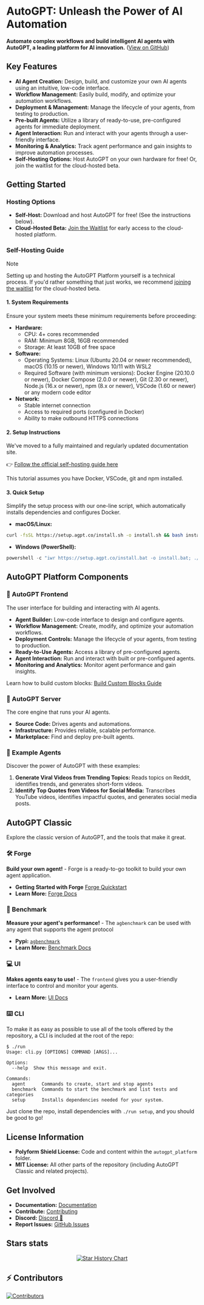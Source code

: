 # AutoGPT: Unleash the Power of AI Automation

**Automate complex workflows and build intelligent AI agents with AutoGPT, a leading platform for AI innovation.** ([View on GitHub](https://github.com/Significant-Gravitas/AutoGPT))

## Key Features

*   **AI Agent Creation:** Design, build, and customize your own AI agents using an intuitive, low-code interface.
*   **Workflow Management:** Easily build, modify, and optimize your automation workflows.
*   **Deployment & Management:** Manage the lifecycle of your agents, from testing to production.
*   **Pre-built Agents:** Utilize a library of ready-to-use, pre-configured agents for immediate deployment.
*   **Agent Interaction:** Run and interact with your agents through a user-friendly interface.
*   **Monitoring & Analytics:** Track agent performance and gain insights to improve automation processes.
*   **Self-Hosting Options:** Host AutoGPT on your own hardware for free! Or, join the waitlist for the cloud-hosted beta.

## Getting Started

### Hosting Options

*   **Self-Host:** Download and host AutoGPT for free! (See the instructions below).
*   **Cloud-Hosted Beta:** [Join the Waitlist](https://bit.ly/3ZDijAI) for early access to the cloud-hosted platform.

### Self-Hosting Guide

> [!NOTE]
> Setting up and hosting the AutoGPT Platform yourself is a technical process. If you'd rather something that just works, we recommend [joining the waitlist](https://bit.ly/3ZDijAI) for the cloud-hosted beta.

#### 1. System Requirements

Ensure your system meets these minimum requirements before proceeding:

*   **Hardware:**
    *   CPU: 4+ cores recommended
    *   RAM: Minimum 8GB, 16GB recommended
    *   Storage: At least 10GB of free space
*   **Software:**
    *   Operating Systems: Linux (Ubuntu 20.04 or newer recommended), macOS (10.15 or newer), Windows 10/11 with WSL2
    *   Required Software (with minimum versions): Docker Engine (20.10.0 or newer), Docker Compose (2.0.0 or newer), Git (2.30 or newer), Node.js (16.x or newer), npm (8.x or newer), VSCode (1.60 or newer) or any modern code editor
*   **Network:**
    *   Stable internet connection
    *   Access to required ports (configured in Docker)
    *   Ability to make outbound HTTPS connections

#### 2. Setup Instructions

We've moved to a fully maintained and regularly updated documentation site.

👉 [Follow the official self-hosting guide here](https://docs.agpt.co/platform/getting-started/)

This tutorial assumes you have Docker, VSCode, git and npm installed.

#### 3. Quick Setup

Simplify the setup process with our one-line script, which automatically installs dependencies and configures Docker.

*   **macOS/Linux:**

```bash
curl -fsSL https://setup.agpt.co/install.sh -o install.sh && bash install.sh
```

*   **Windows (PowerShell):**

```powershell
powershell -c "iwr https://setup.agpt.co/install.bat -o install.bat; ./install.bat"
```

## AutoGPT Platform Components

### 🧱 AutoGPT Frontend

The user interface for building and interacting with AI agents.

*   **Agent Builder:** Low-code interface to design and configure agents.
*   **Workflow Management:** Create, modify, and optimize your automation workflows.
*   **Deployment Controls:** Manage the lifecycle of your agents, from testing to production.
*   **Ready-to-Use Agents:** Access a library of pre-configured agents.
*   **Agent Interaction:** Run and interact with built or pre-configured agents.
*   **Monitoring and Analytics:** Monitor agent performance and gain insights.

Learn how to build custom blocks: [Build Custom Blocks Guide](https://docs.agpt.co/platform/new_blocks/)

### 💽 AutoGPT Server

The core engine that runs your AI agents.

*   **Source Code:** Drives agents and automations.
*   **Infrastructure:** Provides reliable, scalable performance.
*   **Marketplace:** Find and deploy pre-built agents.

### 🐙 Example Agents

Discover the power of AutoGPT with these examples:

1.  **Generate Viral Videos from Trending Topics:** Reads topics on Reddit, identifies trends, and generates short-form videos.
2.  **Identify Top Quotes from Videos for Social Media:** Transcribes YouTube videos, identifies impactful quotes, and generates social media posts.

## AutoGPT Classic

Explore the classic version of AutoGPT, and the tools that make it great.

### 🛠️ Forge

**Build your own agent!** - Forge is a ready-to-go toolkit to build your own agent application.

*   **Getting Started with Forge** [Forge Quickstart](https://github.com/Significant-Gravitas/AutoGPT/blob/master/classic/forge/tutorials/001_getting_started.md)
*   **Learn More:** [Forge Docs](https://github.com/Significant-Gravitas/AutoGPT/tree/master/classic/forge)

### 🎯 Benchmark

**Measure your agent's performance!** - The `agbenchmark` can be used with any agent that supports the agent protocol

*   **Pypi:** [`agbenchmark`](https://pypi.org/project/agbenchmark/)
*   **Learn More:** [Benchmark Docs](https://github.com/Significant-Gravitas/AutoGPT/tree/master/classic/benchmark)

### 💻 UI

**Makes agents easy to use!** - The `frontend` gives you a user-friendly interface to control and monitor your agents.

*   **Learn More:** [UI Docs](https://github.com/Significant-Gravitas/AutoGPT/tree/master/classic/frontend)

### ⌨️ CLI

To make it as easy as possible to use all of the tools offered by the repository, a CLI is included at the root of the repo:

```shell
$ ./run
Usage: cli.py [OPTIONS] COMMAND [ARGS]...

Options:
  --help  Show this message and exit.

Commands:
  agent      Commands to create, start and stop agents
  benchmark  Commands to start the benchmark and list tests and categories
  setup      Installs dependencies needed for your system.
```

Just clone the repo, install dependencies with `./run setup`, and you should be good to go!

## License Information

*   **Polyform Shield License:** Code and content within the `autogpt_platform` folder.
*   **MIT License:** All other parts of the repository (including AutoGPT Classic and related projects).

## Get Involved

*   **Documentation:** [Documentation](https://docs.agpt.co)
*   **Contribute:** [Contributing](CONTRIBUTING.md)
*   **Discord:** [Discord 💬](https://discord.gg/autogpt)
*   **Report Issues:** [GitHub Issues](https://github.com/Significant-Gravitas/AutoGPT/issues/new/choose)

## Stars stats

<p align="center">
<a href="https://star-history.com/#Significant-Gravitas/AutoGPT">
  <picture>
    <source media="(prefers-color-scheme: dark)" srcset="https://api.star-history.com/svg?repos=Significant-Gravitas/AutoGPT&type=Date&theme=dark" />
    <source media="(prefers-color-scheme: light)" srcset="https://api.star-history.com/svg?repos=Significant-Gravitas/AutoGPT&type=Date" />
    <img alt="Star History Chart" src="https://api.star-history.com/svg?repos=Significant-Gravitas/AutoGPT&type=Date" />
  </picture>
</a>
</p>

## ⚡ Contributors

<a href="https://github.com/Significant-Gravitas/AutoGPT/graphs/contributors" alt="View Contributors">
  <img src="https://contrib.rocks/image?repo=Significant-Gravitas/AutoGPT&max=1000&columns=10" alt="Contributors" />
</a>
